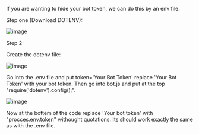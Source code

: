 If you are wanting to hide your bot token, we can do this by an env file.

Step one (Download DOTENV):

![image](https://github.com/ejgamer19/Discord-Bot-Setup/assets/152716646/0945373f-7bc9-4a6e-ade5-989687fec155)

Step 2:

Create the dotenv file:

![image](https://github.com/ejgamer19/Discord-Bot-Setup/assets/152716646/bef78a67-3bcb-4f7e-b669-3d9a95e4a035)

Go into the .env file and put token='Your Bot Token' replace 'Your Bot Token' with your bot token.
Then go into bot.js and put at the top "require('dotenv').config();".

![image](https://github.com/ejgamer19/Discord-Bot-Setup/assets/152716646/b66a3362-4d2d-4895-9123-544eca223b0e)

Now at the bottem of the code replace 'Your bot token' with "procces.env.token" withought quotations. Its should work exactly the same as with the .env file.


